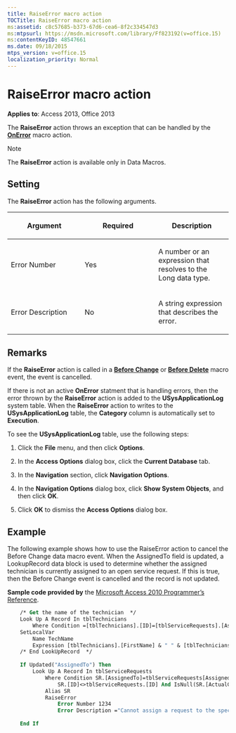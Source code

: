 ```yaml
---
title: RaiseError macro action
TOCTitle: RaiseError macro action
ms:assetid: c8c57685-b373-67d6-cea6-8f2c334547d3
ms:mtpsurl: https://msdn.microsoft.com/library/Ff823192(v=office.15)
ms:contentKeyID: 48547661
ms.date: 09/18/2015
mtps_version: v=office.15
localization_priority: Normal
---
```


# RaiseError macro action

**Applies to**: Access 2013, Office 2013 

The **RaiseError** action throws an exception that can be handled by the **[OnError](onerror-macro-action.md)** macro action.

> [!NOTE]
> The **RaiseError** action is available only in Data Macros.

## Setting

The **RaiseError** action has the following arguments.

<table>
<colgroup>
<col style="width: 33%" />
<col style="width: 33%" />
<col style="width: 33%" />
</colgroup>
<thead>
<tr class="header">
<th><p>Argument</p></th>
<th><p>Required</p></th>
<th><p>Description</p></th>
</tr>
</thead>
<tbody>
<tr class="odd">
<td><p>Error Number</p></td>
<td><p>Yes</p></td>
<td><p>A number or an expression that resolves to the Long data type.</p></td>
</tr>
<tr class="even">
<td><p>Error Description</p></td>
<td><p>No</p></td>
<td><p>A string expression that describes the error.</p></td>
</tr>
</tbody>
</table>


## Remarks

If the **RaiseError** action is called in a **[Before Change](before-change-macro-event.md)** or **[Before Delete](before-delete-macro-event.md)** macro event, the event is cancelled.

If there is not an active **OnError** statment that is handling errors, then the error thrown by the **RaiseError** action is added to the **USysApplicationLog** system table. When the **RaiseError** action to writes to the **USysApplicationLog** table, the **Category** column is automatically set to **Execution**.

To see the **USysApplicationLog** table, use the following steps:

1.  Click the **File** menu, and then click **Options**.

2.  In the **Access Options** dialog box, click the **Current Database** tab.

3.  In the **Navigation** section, click **Navigation Options**.

4.  In the **Navigation Options** dialog box, click **Show System Objects**, and then click **OK**.

5.  Click **OK** to dismiss the **Access Options** dialog box.

## Example

The following example shows how to use the RaiseError action to cancel the Before Change data macro event. When the AssignedTo field is updated, a LookupRecord data block is used to determine whether the assigned technician is currently assigned to an open service request. If this is true, then the Before Change event is cancelled and the record is not updated.

**Sample code provided by** the [Microsoft Access 2010 Programmer’s Reference](https://www.amazon.com/Microsoft-Access-2010-Programmers-Reference/dp/8126528125).

```vb
    /* Get the name of the technician  */
    Look Up A Record In tblTechnicians
        Where Condition =[tblTechnicians].[ID]=[tblServiceRequests].[AssignedTo]
    SetLocalVar
        Name TechName
        Expression [tblTechnicians].[FirstName] & " " & [tblTechnicians].[LastName]
    /* End LookUpRecord  */
    
    If Updated("AssignedTo") Then
        Look Up A Record In tblServiceRequests
            Where Condition SR.[AssignedTo]=tblServiceRequests[AssignedTo] And 
                SR.[ID]<>tblServiceRequests.[ID] And IsNull(SR.[ActualCompletionDate])
            Alias SR
            RaiseError
                Error Number 1234
                Error Description ="Cannot assign a request to the specified technician: " & [TechName]
    
    End If
```
